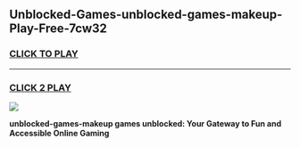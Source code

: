 
## Unblocked-Games-unblocked-games-makeup-Play-Free-7cw32
<h3>
<a href="https://premium76.site?title=unblocked-games-makeup&ref=18A">CLICK TO PLAY</a></h3>
<hr>

<h3>
<a href="https://premium76.site?title=unblocked-games-makeup&ref=18A">CLICK 2 PLAY</a>
  
</h3>

<a href="https://premium76.site?title=unblocked-games-makeup&ref=18A"><img src="https://clearcache.store/games.png"></a>


**unblocked-games-makeup games unblocked: Your Gateway to Fun and Accessible Online Gaming**

